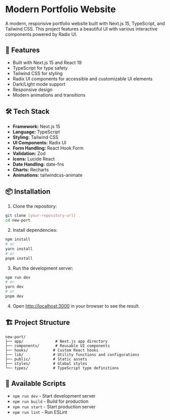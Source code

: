 # Modern Portfolio Website

A modern, responsive portfolio website built with Next.js 15, TypeScript, and Tailwind CSS. This project features a beautiful UI with various interactive components powered by Radix UI.

## 🚀 Features

- Built with Next.js 15 and React 19
- TypeScript for type safety
- Tailwind CSS for styling
- Radix UI components for accessible and customizable UI elements
- Dark/Light mode support
- Responsive design
- Modern animations and transitions

## 🛠️ Tech Stack

- **Framework:** Next.js 15
- **Language:** TypeScript
- **Styling:** Tailwind CSS
- **UI Components:** Radix UI
- **Form Handling:** React Hook Form
- **Validation:** Zod
- **Icons:** Lucide React
- **Date Handling:** date-fns
- **Charts:** Recharts
- **Animations:** tailwindcss-animate

## 📦 Installation

1. Clone the repository:
```bash
git clone [your-repository-url]
cd new-port
```

2. Install dependencies:
```bash
npm install
# or
yarn install
# or
pnpm install
```

3. Run the development server:
```bash
npm run dev
# or
yarn dev
# or
pnpm dev
```

4. Open [http://localhost:3000](http://localhost:3000) in your browser to see the result.

## 🏗️ Project Structure

```
new-port/
├── app/              # Next.js app directory
├── components/       # Reusable UI components
├── hooks/           # Custom React hooks
├── lib/             # Utility functions and configurations
├── public/          # Static assets
├── styles/          # Global styles
└── types/           # TypeScript type definitions
```

## 🚀 Available Scripts

- `npm run dev` - Start development server
- `npm run build` - Build for production
- `npm run start` - Start production server
- `npm run lint` - Run ESLint
